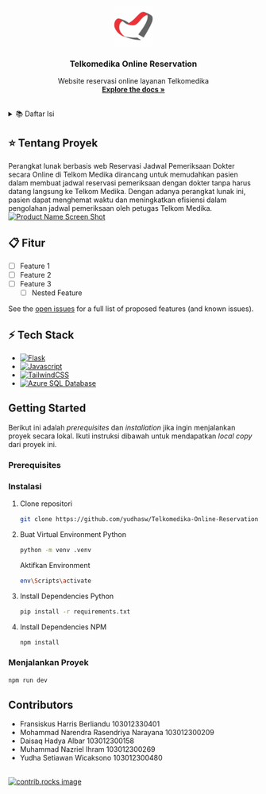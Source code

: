 <a id="readme-top"></a>


<!-- PROJECT SHIELDS -->
<!--
*** https://www.markdownguide.org/basic-syntax/#reference-style-links
-->
<!-- PROJECT LOGO -->
<br />
<div align="center">
  <a href="https://github.com/yudhasw/Telkomedika-Online-Reservation">
    <img src="/logo.png" alt="Logo" width="80" height="80">
  </a>

<h3 align="center">Telkomedika Online Reservation</h3>

  <p align="center">
    Website reservasi online layanan Telkomedika
    <br />
    <a href="https://github.com/yudhasw/Telkomedika-Online-Reservation"><strong>Explore the docs »</strong></a>
    <br />
    <br />
  </p>
</div>

<!-- TABLE OF CONTENTS -->
<details>
  <summary>📚 Daftar Isi</summary>
  <ol>
    <li>
      <a href="#-tentang-proyek">⭐ Tentang Proyek</a>
    </li>
    <li><a href="#-fitur">📋 Fitur</a></li>
    <li><a href="#-tech-stack">⚡ Tech Stack</a></li>
    <li>
      <a href="#getting-started">Getting Started</a>
      <ul>
        <li><a href="#prerequisites">Prerequisites</a></li>
        <li><a href="#installation">Installation</a></li>
      </ul>
    </li>
    <li><a href="#contributing">Contributor</a></li>
  </ol>
</details>

<!-- ABOUT THE PROJECT -->
## ⭐ Tentang Proyek
Perangkat lunak berbasis web Reservasi Jadwal Pemeriksaan Dokter secara Online di Telkom Medika dirancang untuk memudahkan pasien dalam membuat jadwal reservasi pemeriksaan dengan dokter tanpa harus datang langsung ke Telkom Medika. Dengan adanya perangkat lunak ini, pasien dapat menghemat waktu dan meningkatkan efisiensi dalam pengolahan jadwal pemeriksaan oleh petugas Telkom Medika.
[![Product Name Screen Shot][product-screenshot]](https://example.com)


## 📋 Fitur
- [ ] Feature 1
- [ ] Feature 2
- [ ] Feature 3
    - [ ] Nested Feature

See the [open issues](https://github.com/github_username/repo_name/issues) for a full list of proposed features (and known issues).


## ⚡ Tech Stack
* [![Flask][Flask.py]][Flask-url]
* [![Javascript][Javascript]][AzureSQL-url]
* [![TailwindCSS][Tailwind]][Tailwind-url]
* [![Azure SQL Database][AzureSQL]][AzureSQL-url]


<!-- GETTING STARTED -->
## Getting Started

Berikut ini adalah _prerequisites_ dan  _installation_ jika ingin menjalankan proyek secara lokal.
Ikuti instruksi dibawah untuk mendapatkan _local copy_ dari proyek ini.

### Prerequisites


### Instalasi
1. Clone repositori
   ```sh
   git clone https://github.com/yudhasw/Telkomedika-Online-Reservation.git
   ```
2. Buat Virtual Environment Python
   ```sh
   python -m venv .venv
   ```
   Aktifkan Environment
   ```sh
   env\Scripts\activate
   ```
4. Install Dependencies Python
   ```sh
   pip install -r requirements.txt
   ```
5. Install Dependencies NPM
    ```sh
   npm install
   ```
### Menjalankan Proyek
   ```sh
   npm run dev
   ```

## Contributors
* Fransiskus Harris Berliandu 				    103012330401 
* Mohammad Narendra Rasendriya Narayana		103012300209 
* Daisaq Hadya Albar                      103012300158 
* Muhammad Nazriel Ihram                  103012300269 
* Yudha Setiawan Wicaksono                103012300480
<br />
<a href="https://github.com/yudhasw/Telkomedika-Online-Reservation/graphs/contributors">
  <img src="https://contrib.rocks/image?repo=yudhasw/Telkomedika-Online-Reservation" alt="contrib.rocks image" />
</a>


<!-- MARKDOWN LINKS & IMAGES -->
<!-- https://www.markdownguide.org/basic-syntax/#reference-style-links -->
[issues-shield]: https://img.shields.io/github/issues/github_username/repo_name.svg?style=for-the-badge
[issues-url]: https://github.com/github_username/repo_name/issues
[product-screenshot]: images/screenshot.png
<!-- Shields.io badges. You can a comprehensive list with many more badges at: https://github.com/inttter/md-badges -->
[Flask.py]: https://img.shields.io/badge/Flask-000000?style=for-the-badge&logo=Flask&logoColor=white
[Flask-url]: https://flask.palletsprojects.com/en/stable/
[Tailwind]: https://img.shields.io/badge/Tailwind_CSS-grey?style=for-the-badge&logo=tailwind-css&logoColor=38B2AC
[Tailwind-url]: https://tailwindcss.com/
[AzureSQL]: https://img.shields.io/badge/Azure%20SQL%20Database-0078D7?style=for-the-badge&logo=mirosoftazure&logoColor=white
[AzureSQL-url]: https://azure.microsoft.com/id-id/products/azure-sql/database
[Javascript]: https://img.shields.io/badge/JavaScript-F7DF1E?style=for-the-badge&logo=javascript&logoColor=black
[Javascript-url]: https://www.javascript.com/